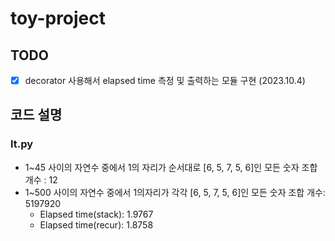 # toy-project

## TODO
- [x] decorator 사용해서 elapsed time 측정 및 출력하는 모듈 구현 (2023.10.4)

## 코드 설명
### lt.py
- 1~45 사이의 자연수 중에서 1의 자리가 순서대로 [6, 5, 7, 5, 6]인 모든 숫자 조합 개수 : 12
- 1~500 사이의 자연수 중에서 1의자리가 각각 [6, 5, 7, 5, 6]인 모든 숫자 조합 개수: 5197920
  - Elapsed time(stack): 1.9767
  - Elapsed time(recur): 1.8758
